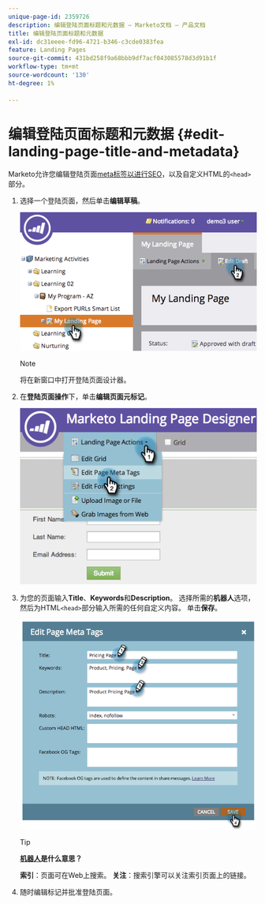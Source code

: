 ```yaml
---
unique-page-id: 2359726
description: 编辑登陆页面标题和元数据 — Marketo文档 — 产品文档
title: 编辑登陆页面标题和元数据
exl-id: dc31eeee-fd96-4721-b346-c3cde0383fea
feature: Landing Pages
source-git-commit: 431bd258f9a68bbb9df7acf043085578d3d91b1f
workflow-type: tm+mt
source-wordcount: '130'
ht-degree: 1%

---
```


# 编辑登陆页面标题和元数据 {#edit-landing-page-title-and-metadata}

Marketo允许您编辑登陆页面[meta标签以进行SEO](https://www.w3schools.com/tags/tag_meta.asp)，以及自定义HTML的`<head>`部分。

1. 选择一个登陆页面，然后单击&#x200B;**编辑草稿**。

   ![](assets/image2014-9-17-11-3a39-3a21.png)

   >[!NOTE]
   >
   >将在新窗口中打开登陆页面设计器。

1. 在&#x200B;**登陆页面操作**&#x200B;下，单击&#x200B;**编辑页面元标记**。

   ![](assets/image2014-9-17-11-3a39-3a32.png)

1. 为您的页面输入&#x200B;**Title**、**Keywords**&#x200B;和&#x200B;**Description**。 选择所需的&#x200B;**机器人**&#x200B;选项，然后为HTML`<head>`部分输入所需的任何自定义内容。 单击&#x200B;**保存**。

   ![](assets/image2014-9-17-11-3a39-3a50.png)

   >[!TIP]
   >
   >**[机器人](https://www.robotstxt.org/meta.html)是什么意思？**
   >
   >**索引**：页面可在Web上搜索。 **关注**：搜索引擎可以关注索引页面上的链接。

1. 随时编辑标记并批准登陆页面。
